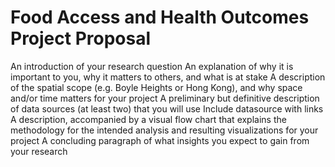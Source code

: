 # Food Access and Health Outcomes Project Proposal

An introduction of your research question
An explanation of why it is important to you, why it matters to others, and what is at stake
A description of the spatial scope (e.g. Boyle Heights or Hong Kong), and why space and/or time matters for your project
A preliminary but definitive description of data sources (at least two) that you will use
Include datasource with links
A description, accompanied by a visual flow chart that explains the methodology for the intended analysis and resulting visualizations for your project
A concluding paragraph of what insights you expect to gain from your research
